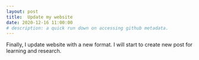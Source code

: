 ```yaml
---
layout: post
title:  Update my website
date: 2020-12-16 11:00:00
# description: a quick run down on accessing github metadata.
---
```


Finally, I update website with a new format. I will start to create new post for learning and research.